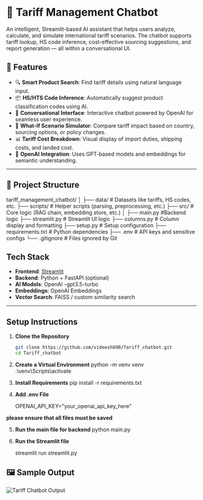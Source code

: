 # 🧾 Tariff Management Chatbot

An intelligent, Streamlit-based AI assistant that helps users analyze, calculate, and simulate international tariff scenarios. The chatbot supports tariff lookup, HS code inference, cost-effective sourcing suggestions, and report generation — all within a conversational UI.

## 📌 Features

- 🔍 **Smart Product Search**: Find tariff details using natural language input.
- 📦 **HS/HTS Code Inference**: Automatically suggest product classification codes using AI.
- 💬 **Conversational Interface**: Interactive chatbot powered by OpenAI for seamless user experience.
- 🔁 **What-If Scenario Simulator**: Compare tariff impact based on country, sourcing options, or policy changes.
- 📊 **Tariff Cost Breakdown**: Visual display of import duties, shipping costs, and landed cost.
- 🧠 **OpenAI Integration**: Uses GPT-based models and embeddings for semantic understanding.
---

## 📂 Project Structure
tariff_management_chatbot/
│
├── data/ # Datasets like tariffs, HS codes, etc.
├── scripts/ # Helper scripts (parsing, preprocessing, etc.)
├── src/ # Core logic (RAG chain, embedding store, etc.)
│
├── main.py #Backend logic 
├── streamlit.py # Streamlit UI logic
├── columns.py # Column display and formatting
├── setup.py # Setup configuration
├── requirements.txt # Python dependencies
├── .env # API keys and sensitive configs
└── .gitignore # Files ignored by Git

## Tech Stack

- **Frontend**: [Streamlit](https://streamlit.io/)
- **Backend**: Python + FastAPI (optional)
- **AI Models**: OpenAI -gpt3.5-turbo 
- **Embeddings**: OpenAI Embeddings
- **Vector Search**: FAISS / custom similarity search

---

##  Setup Instructions

1. **Clone the Repository**
   ```bash
   git clone https://github.com/videesh890/Tariff_chatbot.git
   cd Tariff_chatbot

2. **Create a Virtual Environment**
   python -m venv venv   
  .\venv\Scripts\activate  

3. **Install Requirements**
   pip install -r requirements.txt

4. **Add .env File**

    OPENAI_API_KEY="your_openai_api_key_here"

**please ensure that all files must be saved** 

5. **Run the main file for backend**
    python main.py

6. **Run the Streamlit file**
 
    streamlit run streamlit.py 

## 🖼️ Sample Output

![Tariff Chatbot Output](images/output_img.png)


